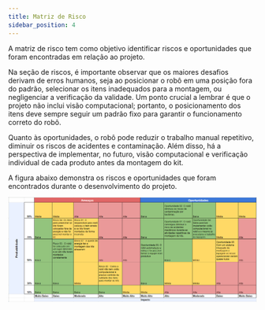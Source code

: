 ```yaml
---
title: Matriz de Risco
sidebar_position: 4
---
```


A matriz de risco tem como objetivo identificar riscos e oportunidades que foram encontradas em relação ao projeto.

Na seção de riscos, é importante observar que os maiores desafios derivam de erros humanos, seja ao posicionar o robô em uma posição fora do padrão, selecionar os itens inadequados para a montagem, ou negligenciar a verificação da validade. Um ponto crucial a lembrar é que o projeto não inclui visão computacional; portanto, o posicionamento dos itens deve sempre seguir um padrão fixo para garantir o funcionamento correto do robô.

Quanto às oportunidades, o robô pode reduzir o trabalho manual repetitivo, diminuir os riscos de acidentes e contaminação. Além disso, há a perspectiva de implementar, no futuro, visão computacional e verificação individual de cada produto antes da montagem do kit. 

A figura abaixo demonstra os riscos e oportunidades que foram encontrados durante o desenvolvimento do projeto. 


![Matriz de risco](../../../static/img/matriz-risco.png)
